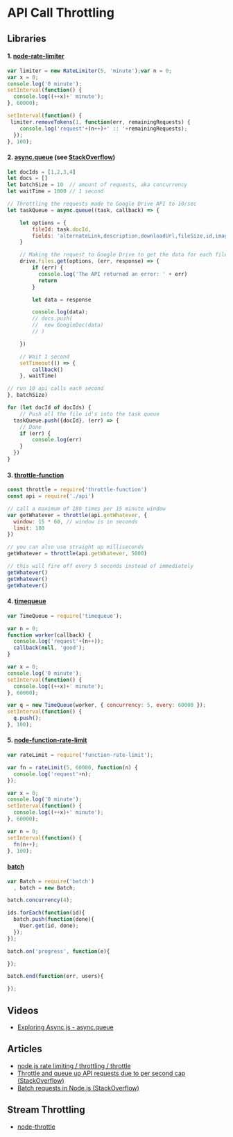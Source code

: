 # API Call Throttling

## Libraries

#### 1. [node-rate-limiter](https://github.com/jhurliman/node-rate-limiter)
```js
var limiter = new RateLimiter(5, 'minute');var n = 0;
var x = 0;
console.log('0 minute');
setInterval(function() {
  console.log((++x)+' minute');
}, 60000);

setInterval(function() {
 limiter.removeTokens(1, function(err, remainingRequests) {
    console.log('request'+(n++)+' :: '+remainingRequests);
  });
}, 100);
```



#### 2. [async.queue](https://github.com/caolan/async#queue) (see [StackOverflow](http://stackoverflow.com/questions/20253425/throttle-and-queue-up-api-requests-due-to-per-second-cap))
```js
let docIds = [1,2,3,4]
let docs = []
let batchSize = 10  // amount of requests, aka concurrency
let waitTime = 1000 // 1 second

// Throttling the requests made to Google Drive API to 10/sec
let taskQueue = async.queue((task, callback) => {

	let options = {
		fileId: task.docId,
		fields: 'alternateLink,description,downloadUrl,fileSize,id,imageMediaMetadata(height,width),thumbnail,thumbnailLink,title,webContentLink,webViewLink'
	}

	// Making the request to Google Drive to get the data for each file
	drive.files.get(options, (err, response) => {
		if (err) {
		  console.log('The API returned an error: ' + err)
		  return
		}

		let data = response

		console.log(data);
		// docs.push(
		// 	new GoogleDoc(data)
		// )

	})

	// Wait 1 second
	setTimeout(() => {
		callback()
	}, waitTime)

// run 10 api calls each second
}, batchSize)

for (let docId of docIds) {
	// Push all the file id's into the task queue
  taskQueue.push({docId}, (err) => {
  	// Done
  	if (err) {
  		console.log(err)
  	}
  })
}
```



#### 3. [throttle-function](https://github.com/brianloveswords/throttle-function)
```js
const throttle = require('throttle-function')
const api = require('./api')

// call a maximum of 180 times per 15 minute window
var getWhatever = throttle(api.getWhatever, {
  window: 15 * 60, // window is in seconds
  limit: 180
})

// you can also use straight up milliseconds
getWhatever = throttle(api.getWhatever, 5000)

// this will fire off every 5 seconds instead of immediately
getWhatever()
getWhatever()
getWhatever()
```



#### 4. [timequeue](https://github.com/fent/timequeue.js)
```js
var TimeQueue = require('timequeue');

var n = 0;
function worker(callback) {
  console.log('request'+(n++));
  callback(null, 'good');
}

var x = 0;
console.log('0 minute');
setInterval(function() {
  console.log((++x)+' minute');
}, 60000);

var q = new TimeQueue(worker, { concurrency: 5, every: 60000 });
setInterval(function() {
  q.push();
}, 100);
```

#### 5. [node-function-rate-limit](https://github.com/wankdanker/node-function-rate-limit)
```js
var rateLimit = require('function-rate-limit');

var fn = rateLimit(5, 60000, function(n) {
  console.log('request'+n);
});

var x = 0;
console.log('0 minute');
setInterval(function() {
  console.log((++x)+' minute');
}, 60000);

var n = 0;
setInterval(function() {
  fn(n++);
}, 100);
```


#### [batch](https://github.com/visionmedia/batch)
```js
var Batch = require('batch')
  , batch = new Batch;

batch.concurrency(4);

ids.forEach(function(id){
  batch.push(function(done){
    User.get(id, done);
  });
});

batch.on('progress', function(e){

});

batch.end(function(err, users){

});
```

<!--
#### []()
```js

```
-->


## Videos
- [Exploring Async.js - async.queue](https://www.youtube.com/watch?v=WXF8RxqhP_c)

## Articles
- [node.js rate limiting / throttling / throttle](http://dreadjr.blogspot.com/2013/01/nodejs-rate-limiting-throttling.html)
- [Throttle and queue up API requests due to per second cap (StackOverflow)](http://stackoverflow.com/questions/20253425/throttle-and-queue-up-api-requests-due-to-per-second-cap)
- [Batch requests in Node.js (StackOverflow)](http://stackoverflow.com/questions/18319823/batch-requests-in-node-js)

## Stream Throttling
- [node-throttle](https://github.com/TooTallNate/node-throttle)
